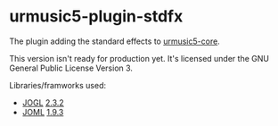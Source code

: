 # urmusic5-plugin-stdfx
The plugin adding the standard effects to [urmusic5-core](https://gitlab.com/nasso/urmusic5-core).

This version isn't ready for production yet. It's licensed under the GNU General Public License Version 3.

Libraries/framworks used:
- [JOGL](http://jogamp.org/jogl/www) [2.3.2](http://jogamp.org/wiki/index.php/Release_2.3.2)
- [JOML](https://joml-ci.github.io/JOML) [1.9.3](https://github.com/JOML-CI/JOML/releases/tag/1.9.3)
